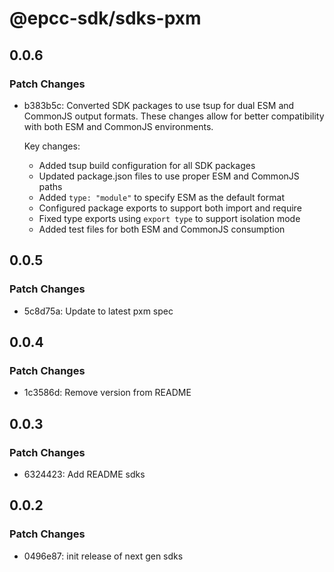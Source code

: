 # @epcc-sdk/sdks-pxm

## 0.0.6

### Patch Changes

- b383b5c: Converted SDK packages to use tsup for dual ESM and CommonJS output formats. These changes allow for better compatibility with both ESM and CommonJS environments.

  Key changes:

  - Added tsup build configuration for all SDK packages
  - Updated package.json files to use proper ESM and CommonJS paths
  - Added `type: "module"` to specify ESM as the default format
  - Configured package exports to support both import and require
  - Fixed type exports using `export type` to support isolation mode
  - Added test files for both ESM and CommonJS consumption

## 0.0.5

### Patch Changes

- 5c8d75a: Update to latest pxm spec

## 0.0.4

### Patch Changes

- 1c3586d: Remove version from README

## 0.0.3

### Patch Changes

- 6324423: Add README sdks

## 0.0.2

### Patch Changes

- 0496e87: init release of next gen sdks
